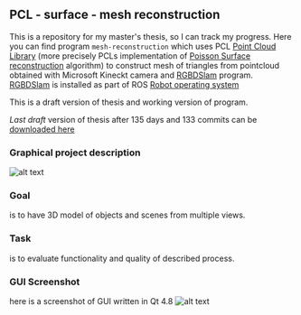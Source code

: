 ## PCL - surface - mesh reconstruction

This is a repository for my master's thesis, so I can track my progress.
Here you can find program ```mesh-reconstruction``` which uses PCL
[Point Cloud Library][1] (more precisely PCLs implementation of [Poisson
Surface reconstruction][2] algorithm) to construct mesh of triangles from
pointcloud obtained with Microsoft Kineckt camera and [RGBDSlam][3]
program. [RGBDSlam][4] is installed as part of ROS [Robot operating
system][5]

This is a draft version of thesis and working version of program.

*Last* *draft* version of thesis after 135 days and 133 commits can be
[downloaded here][6]

### Graphical project description 
![alt text][project-description]

[project-description]: https://github.com/msvalina/pcl-surface-mesh-reconstruction/raw/master/latex/figures/project-description.jpeg "A picture is worth a thousand words. I used Stanford bunny a computer graphics 3D test model developed by Greg Turk and Marc Levoy in 1994 at Stanford University. It is available for free download in various formats"

### Goal
is to have 3D model of objects and scenes from multiple views. 

### Task 
is to evaluate functionality and quality of described process.

### GUI Screenshot
here is a screenshot of GUI written in Qt 4.8
![alt text][gui]

[gui]: https://raw.github.com/msvalina/pcl-surface-mesh-reconstruction/master/latex/figures/mesh-reconstruction-gui.png
[1]: http://pointclouds.org/
[2]: http://www.cs.jhu.edu/~misha/Code/PoissonRecon/Version5.5/
[3]: http://openslam.org/rgbdslam.html
[4]: http://wiki.ros.org/rgbdslam/
[5]: http://wiki.ros.org/
[6]: https://github.com/msvalina/pcl-surface-mesh-reconstruction/blob/master/latex/draft/msvalina-thesis-draft-03.pdf?raw=true




